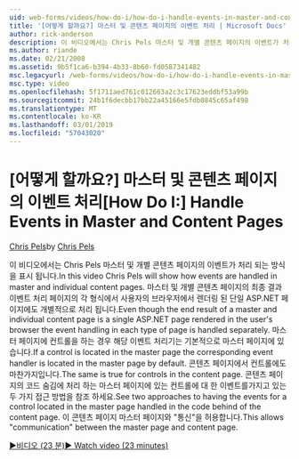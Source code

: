 ```yaml
---
uid: web-forms/videos/how-do-i/how-do-i-handle-events-in-master-and-content-pages
title: '[어떻게 할까요?] 마스터 및 콘텐츠 페이지의 이벤트 처리 | Microsoft Docs'
author: rick-anderson
description: 이 비디오에서는 Chris Pels 마스터 및 개별 콘텐츠 페이지의 이벤트가 처리 되는 방식을 표시 됩니다. 경우에 마스터 및 개별 conte의 최종 결과 중...
ms.author: riande
ms.date: 02/21/2008
ms.assetid: 9b5f1ca6-b394-4b33-8b60-fd0587341482
msc.legacyurl: /web-forms/videos/how-do-i/how-do-i-handle-events-in-master-and-content-pages
msc.type: video
ms.openlocfilehash: 5f1711aed761c012663a2c3c17623eddbf53a99b
ms.sourcegitcommit: 24b1f6decbb17bb22a45166e5fdb0845c65af498
ms.translationtype: MT
ms.contentlocale: ko-KR
ms.lasthandoff: 03/01/2019
ms.locfileid: "57043020"
---
```

<a name="how-do-i-handle-events-in-master-and-content-pages"></a><span data-ttu-id="d1f49-104">[어떻게 할까요?] 마스터 및 콘텐츠 페이지의 이벤트 처리</span><span class="sxs-lookup"><span data-stu-id="d1f49-104">[How Do I:] Handle Events in Master and Content Pages</span></span>
====================
<span data-ttu-id="d1f49-105">[Chris Pels](https://twitter.com/chrispels)</span><span class="sxs-lookup"><span data-stu-id="d1f49-105">by [Chris Pels](https://twitter.com/chrispels)</span></span>

<span data-ttu-id="d1f49-106">이 비디오에서는 Chris Pels 마스터 및 개별 콘텐츠 페이지의 이벤트가 처리 되는 방식을 표시 됩니다.</span><span class="sxs-lookup"><span data-stu-id="d1f49-106">In this video Chris Pels will show how events are handled in master and individual content pages.</span></span> <span data-ttu-id="d1f49-107">마스터 및 개별 콘텐츠 페이지의 최종 결과 이벤트 처리 페이지의 각 형식에서 사용자의 브라우저에서 렌더링 된 단일 ASP.NET 페이지에도 개별적으로 처리 됩니다.</span><span class="sxs-lookup"><span data-stu-id="d1f49-107">Even though the end result of a master and individual content page is a single ASP.NET page rendered in the user's browser the event handling in each type of page is handled separately.</span></span> <span data-ttu-id="d1f49-108">마스터 페이지에 컨트롤을 하는 경우 해당 이벤트 처리기는 기본적으로 마스터 페이지에 있습니다.</span><span class="sxs-lookup"><span data-stu-id="d1f49-108">If a control is located in the master page the corresponding event handler is located in the master page by default.</span></span> <span data-ttu-id="d1f49-109">콘텐츠 페이지에서 컨트롤에도 마찬가지입니다.</span><span class="sxs-lookup"><span data-stu-id="d1f49-109">The same is true for controls in the content page.</span></span> <span data-ttu-id="d1f49-110">콘텐츠 페이지의 코드 숨김에 처리 하는 마스터 페이지에 있는 컨트롤에 대 한 이벤트를가지고 있는 두 가지 접근 방법을 참조 하세요.</span><span class="sxs-lookup"><span data-stu-id="d1f49-110">See two approaches to having the events for a control located in the master page handled in the code behind of the content page.</span></span> <span data-ttu-id="d1f49-111">이 콘텐츠 페이지 마스터 페이지와 "통신"을 허용합니다.</span><span class="sxs-lookup"><span data-stu-id="d1f49-111">This allows "communication" between the master page and content page.</span></span>

[<span data-ttu-id="d1f49-112">&#9654;비디오 (23 분)</span><span class="sxs-lookup"><span data-stu-id="d1f49-112">&#9654; Watch video (23 minutes)</span></span>](https://channel9.msdn.com/Blogs/ASP-NET-Site-Videos/how-do-i-handle-events-in-master-and-content-pages)
